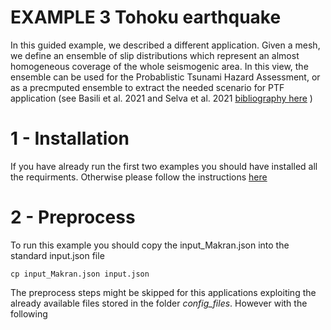 # EXAMPLE 3 Tohoku earthquake

In this guided example, we described a different application. Given a mesh, we define an ensemble of slip distributions which represent an almost homogeneous 
coverage of the whole seismogenic area. In this view, the ensemble can be used for the Probablistic Tsunami Hazard Assessment, or as a precmputed ensemble to
extract the needed scenario for PTF application (see Basili et al. 2021 and Selva et al. 2021 [bibliography here](https://github.com/antonioscalaunina/ANTI-FASc/blob/main/README.md) )

# 1 - Installation

If you have already run the first two examples you should have installed all the requirments. Otherwise please follow the instructions [here](https://github.com/antonioscalaunina/ANTI-FASc/blob/main/Example1_Tohoku.md)

# 2 - Preprocess

To run this example you should copy the input_Makran.json into the standard input.json file

    cp input_Makran.json input.json

The preprocess steps might be skipped for this applications exploiting the already available files stored in the folder *config_files*. However with the following 

